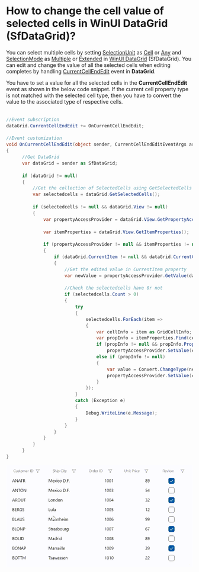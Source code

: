 # How to change the cell value of selected cells in WinUI DataGrid (SfDataGrid)?

You can select multiple cells by setting [SelectionUnit](https://help.syncfusion.com/cr/winui/Syncfusion.UI.Xaml.DataGrid.SfDataGrid.html#Syncfusion_UI_Xaml_DataGrid_SfDataGrid_SelectionUnit) as [Cell](https://help.syncfusion.com/cr/winui/Syncfusion.UI.Xaml.Grids.GridSelectionUnit.html#Syncfusion_UI_Xaml_Grids_GridSelectionUnit_Cell) or [Any](https://help.syncfusion.com/cr/winui/Syncfusion.UI.Xaml.Grids.GridSelectionUnit.html#Syncfusion_UI_Xaml_Grids_GridSelectionUnit_Any) and [SelectionMode](https://help.syncfusion.com/cr/winui/Syncfusion.UI.Xaml.Grids.SfGridBase.html#Syncfusion_UI_Xaml_Grids_SfGridBase_SelectionMode) as [Multiple](https://help.syncfusion.com/cr/winui/Syncfusion.UI.Xaml.Grids.GridSelectionMode.html#Syncfusion_UI_Xaml_Grids_GridSelectionMode_Multiple) or [Extended](https://help.syncfusion.com/cr/winui/Syncfusion.UI.Xaml.Grids.GridSelectionMode.html#Syncfusion_UI_Xaml_Grids_GridSelectionMode_Extended) in [WinUI DataGrid](https://www.syncfusion.com/winui-controls/datagrid) (SfDataGrid). You can edit and change the value of all the selected cells when editing completes by handling [CurrentCellEndEdit](https://help.syncfusion.com/cr/winui/Syncfusion.UI.Xaml.DataGrid.SfDataGrid.html#Syncfusion_UI_Xaml_DataGrid_SfDataGrid_CurrentCellEndEdit) event in **DataGrid**.

You have to set a value for all the selected cells in the **CurrentCellEndEdit** event as shown in the below code snippet. If the current cell property type is not matched with the selected cell type, then you have to convert the value to the associated type of respective cells.

```C#

//Event subscription
dataGrid.CurrentCellEndEdit += OnCurrentCellEndEdit;

//Event customization
void OnCurrentCellEndEdit(object sender, CurrentCellEndEditEventArgs args)
{
      //Get DataGrid
      var dataGrid = sender as SfDataGrid;

      if (dataGrid != null)
      {
          //Get the collection of SelectedCells using GetSelectedCells helper method
          var selectedcells = dataGrid.GetSelectedCells();

          if (selectedcells != null && dataGrid.View != null)
          {
              var propertyAccessProvider = dataGrid.View.GetPropertyAccessProvider();
              
              var itemProperties = dataGrid.View.GetItemProperties();

              if (propertyAccessProvider != null && itemProperties != null)
              {
                  if (dataGrid.CurrentItem != null && dataGrid.CurrentColumn != null && dataGrid.CurrentColumn.MappingName != null)
                  {
                      //Get the edited value in CurrentItem property
                      var newValue = propertyAccessProvider.GetValue(dataGrid.CurrentItem, dataGrid.CurrentColumn.MappingName);

                      //Check the selectedcells have 0r not
                      if (selectedcells.Count > 0)
                      {
                          try
                          {
                              selectedcells.ForEach(item =>
                              {
                                  var cellInfo = item as GridCellInfo;
                                  var propInfo = itemProperties.Find(cellInfo.Column.MappingName, true);
                                  if (propInfo != null && propInfo.PropertyType == newValue.GetType())
                                      propertyAccessProvider.SetValue(cellInfo.RowData, cellInfo.Column.MappingName, newValue);
                                  else if (propInfo != null)
                                  {
                                      var value = Convert.ChangeType(newValue, propInfo.PropertyType);
                                      propertyAccessProvider.SetValue(cellInfo.RowData, cellInfo.Column.MappingName, value);
                                  }
                              });
                          }
                          catch (Exception e)
                          {
                              Debug.WriteLine(e.Message);
                          }
                      }
                  }
              }
          }
      }
}

```

![Reflected the changed value in all selected cells](SelectedCellsEditing.gif)
